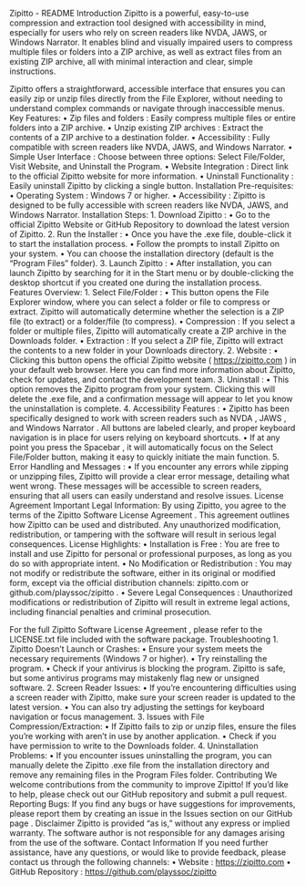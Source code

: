 Zipitto - README Introduction Zipitto is a powerful, easy-to-use compression and extraction tool designed with accessibility in mind, especially for users who rely on screen readers like NVDA, JAWS, or Windows Narrator. It enables blind and visually impaired users to compress multiple files or folders into a ZIP archive, as well as extract files from an existing ZIP archive, all with minimal interaction and clear, simple instructions.

Zipitto offers a straightforward, accessible interface that ensures you can easily zip or unzip files directly from the File Explorer, without needing to understand complex commands or navigate through inaccessible menus. Key Features: • Zip files and folders : Easily compress multiple files or entire folders into a ZIP archive.
	• Unzip existing ZIP archives : Extract the contents of a ZIP archive to a destination folder.
	• Accessibility : Fully compatible with screen readers like NVDA, JAWS, and Windows Narrator.
	• Simple User Interface : Choose between three options: Select File/Folder, Visit Website, and Uninstall the Program.
	• Website Integration : Direct link to the official Zipitto website for more information.
	• Uninstall Functionality : Easily uninstall Zipitto by clicking a single button. Installation Pre-requisites: • Operating System : Windows 7 or higher.
	• Accessibility : Zipitto is designed to be fully accessible with screen readers like NVDA, JAWS, and Windows Narrator. Installation Steps: 1. Download Zipitto :
	•	Go to the official Zipitto Website or GitHub Repository to download the latest version of Zipitto. 2. Run the Installer :
	•	Once you have the .exe file, double-click it to start the installation process.
	•	Follow the prompts to install Zipitto on your system.
	•	You can choose the installation directory (default is the “Program Files” folder). 3. Launch Zipitto :
	•	After installation, you can launch Zipitto by searching for it in the Start menu or by double-clicking the desktop shortcut if you created one during the installation process. Features Overview: 1. Select File/Folder :
	•	This button opens the File Explorer window, where you can select a folder or file to compress or extract. Zipitto will automatically determine whether the selection is a ZIP file (to extract) or a folder/file (to compress).
	• Compression : If you select a folder or multiple files, Zipitto will automatically create a ZIP archive in the Downloads folder.
	• Extraction : If you select a ZIP file, Zipitto will extract the contents to a new folder in your Downloads directory. 2. Website :
	•	Clicking this button opens the official Zipitto website ( https://zipitto.com ) in your default web browser. Here you can find more information about Zipitto, check for updates, and contact the development team. 3. Uninstall :
	•	This option removes the Zipitto program from your system. Clicking this will delete the .exe file, and a confirmation message will appear to let you know the uninstallation is complete. 4. Accessibility Features :
	•	Zipitto has been specifically designed to work with screen readers such as NVDA , JAWS , and Windows Narrator . All buttons are labeled clearly, and proper keyboard navigation is in place for users relying on keyboard shortcuts.
	•	If at any point you press the Spacebar , it will automatically focus on the Select File/Folder button, making it easy to quickly initiate the main function. 5. Error Handling and Messages :
	•	If you encounter any errors while zipping or unzipping files, Zipitto will provide a clear error message, detailing what went wrong. These messages will be accessible to screen readers, ensuring that all users can easily understand and resolve issues. License Agreement Important Legal Information: By using Zipitto, you agree to the terms of the Zipitto Software License Agreement . This agreement outlines how Zipitto can be used and distributed. Any unauthorized modification, redistribution, or tampering with the software will result in serious legal consequences. License Highlights: • Installation is Free : You are free to install and use Zipitto for personal or professional purposes, as long as you do so with appropriate intent.
	• No Modification or Redistribution : You may not modify or redistribute the software, either in its original or modified form, except via the official distribution channels: zipitto.com or github.com/playssoc/zipitto .
	• Severe Legal Consequences : Unauthorized modifications or redistribution of Zipitto will result in extreme legal actions, including financial penalties and criminal prosecution.

For the full Zipitto Software License Agreement , please refer to the LICENSE.txt file included with the software package. Troubleshooting 1. Zipitto Doesn’t Launch or Crashes: •	Ensure your system meets the necessary requirements (Windows 7 or higher).
	•	Try reinstalling the program.
	•	Check if your antivirus is blocking the program. Zipitto is safe, but some antivirus programs may mistakenly flag new or unsigned software. 2. Screen Reader Issues: •	If you’re encountering difficulties using a screen reader with Zipitto, make sure your screen reader is updated to the latest version.
	•	You can also try adjusting the settings for keyboard navigation or focus management. 3. Issues with File Compression/Extraction: •	If Zipitto fails to zip or unzip files, ensure the files you’re working with aren’t in use by another application.
	•	Check if you have permission to write to the Downloads folder. 4. Uninstallation Problems: •	If you encounter issues uninstalling the program, you can manually delete the Zipitto .exe file from the installation directory and remove any remaining files in the Program Files folder. Contributing We welcome contributions from the community to improve Zipitto! If you’d like to help, please check out our GitHub repository and submit a pull request. Reporting Bugs: If you find any bugs or have suggestions for improvements, please report them by creating an issue in the Issues section on our GitHub page . Disclaimer Zipitto is provided “as is,” without any express or implied warranty. The software author is not responsible for any damages arising from the use of the software. Contact Information If you need further assistance, have any questions, or would like to provide feedback, please contact us through the following channels:
	• Website : https://zipitto.com • GitHub Repository : https://github.com/playssoc/zipitto 